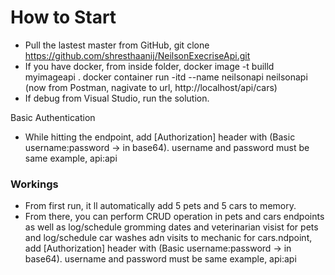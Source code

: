 ﻿# How to Start

 - Pull the lastest master from GitHub, 
 git clone https://github.com/shresthaanij/NeilsonExecriseApi.git
 - If you have docker, from inside folder,
    docker image -t builld myimageapi .
    docker container run -itd --name neilsonapi neilsonapi
    (now from Postman, nagivate to url, http://localhost/api/cars)
 - If debug from Visual Studio, run the solution.

Basic Authentication
- While hitting the endpoint, add [Authorization] header with (Basic username:password -> in base64). username and password must be same example, api:api


### Workings
- From first run, it ll automatically add 5 pets and 5 cars to memory.
- From there, you can perform CRUD operation in pets and cars endpoints as well as log/schedule gromming dates and veterinarian visist for pets and log/schedule car washes adn visits to mechanic for cars.ndpoint, add [Authorization] header with (Basic username:password -> in base64). username and password must be same example, api:api